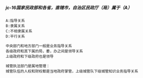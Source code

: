 ##### jc-16国家民政部和各省，直辖市，自治区民政厅（局）属于（A）
    A:指导关系
    B:隶属关系
    C:不相隶属关系
    D:平行关系
    
    中央部门和地方部门一般是业务指导关系
    各级政府和其下属的局，委，办之间是领导关系
    上级政府和下级政府也是领导

    城管执法部门是属地管理：
    城管队伍的人权和财权都是当地政府掌管，上级城管队下级城管知识业务指导关系





























    